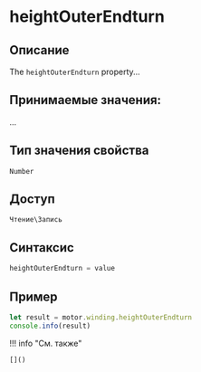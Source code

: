 # heightOuterEndturn

## Описание
The `heightOuterEndturn` property...

## Принимаемые значения:
...

## Тип значения свойства
`Number`

## Доступ
`Чтение\Запись`

## Синтаксис
```javascript
heightOuterEndturn = value
```

## Пример
```javascript linenums="1"
let result = motor.winding.heightOuterEndturn
console.info(result)
```

!!! info "См. также"

    []()

